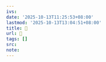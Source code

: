 ```yaml
---
ivs:
date: '2025-10-13T11:25:53+08:00'
lastmod: '2025-10-13T13:04:51+08:00'
title: 󰊿
url: 󰊿
tags: []
src:
note:
---
```

